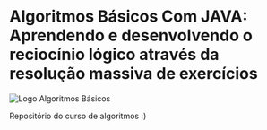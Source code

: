 # Algoritmos Básicos Com JAVA: Aprendendo e desenvolvendo o reciocínio lógico através da resolução massiva de exercícios
![Logo Algoritmos Básicos](https://raw.githubusercontent.com/jrdutra/algoritmos/main/logo/logo_126x146.png)

Repositório do curso de algoritmos :)
